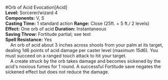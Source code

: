 #Orb of Acid
Evocation[Acid]  
**Level:** Sorcerer/wizard 4  
**Components:** V, S  
**Casting Time:** 1 standard action
**Range:** Close (25ft. + 5 ft./ 2 levels)  
**Effect:** One orb of acid
**Duration:** Instantaneous  
**Saving Throw:** Fortitude partial; see text  
**Spell Resistance:** Yes  
&nbsp;&nbsp;&nbsp;&nbsp;An orb of acid about 3 inches across shoots from your palm at its target, dealing 1d6 points of 
acid damage per caster level (maximum 15d6). You must succeed on a ranged touch attack to hit your target.  
&nbsp;&nbsp;&nbsp;&nbsp;A create struck by the orb takes damage and becomes sickened by the acid's noxious fumes for 1 
round. A successful Fortitude save negates the sickened effect but does not reduce the damage. 